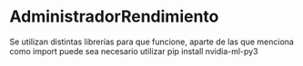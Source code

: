 # AdministradorRendimiento

Se utilizan distintas librerías para que funcione, aparte de las que menciona como import puede sea necesario utilizar pip install nvidia-ml-py3
